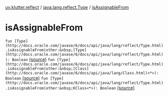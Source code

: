 [uy.klutter.reflect](../index.md) / [java.lang.reflect.Type](index.md) / [isAssignableFrom](.)


# isAssignableFrom
`fun [Type](http://docs.oracle.com/javase/6/docs/api/java/lang/reflect/Type.html).isAssignableFrom(other:&nbsp;[Type](http://docs.oracle.com/javase/6/docs/api/java/lang/reflect/Type.html)): Boolean` [(source)](https://github.com/kohesive/klutter/blob/master/reflect-core-jdk6/src/main/kotlin/uy/klutter/reflect/Types.kt#L31)
`fun [Type](http://docs.oracle.com/javase/6/docs/api/java/lang/reflect/Type.html).isAssignableFrom(other:&nbsp;[Class](http://docs.oracle.com/javase/6/docs/api/java/lang/Class.html)<*>): Boolean` [(source)](https://github.com/kohesive/klutter/blob/master/reflect-core-jdk6/src/main/kotlin/uy/klutter/reflect/Types.kt#L36)
`fun [Type](http://docs.oracle.com/javase/6/docs/api/java/lang/reflect/Type.html).isAssignableFrom(other:&nbsp;KClass<*>): Boolean` [(source)](https://github.com/kohesive/klutter/blob/master/reflect-core-jdk6/src/main/kotlin/uy/klutter/reflect/Types.kt#L41)


